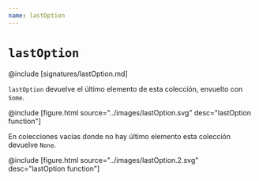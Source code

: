 ```yaml
---
name: lastOption
---
```


# `lastOption`

@include [signatures/lastOption.md]

`lastOption` devuelve el último elemento de esta colección, envuelto con `Some`.

@include [figure.html source="../images/lastOption.svg" desc="lastOption function"]

En colecciones vacías donde no hay último elemento esta colección devuelve `None`.

@include [figure.html source="../images/lastOption.2.svg" desc="lastOption function"]
